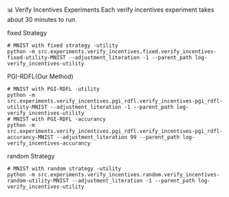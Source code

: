 📊 Verify Incentives Experiments
Each verify incentives experiment takes about 30 minutes to run.

fixed Strategy

```shell
# MNIST with fixed strategy -utility
python -m src.experiments.verify_incentives.fixed.verify_incentives-fixed-utility-MNIST --adjustment_literation -1 --parent_path log-verify_incentives-utility
```

PGI-RDFL(Our Method)

```shell
# MNIST with PGI-RDFL -utility
python -m src.experiments.verify_incentives.pgi_rdfl.verify_incentives-pgi_rdfl-utility-MNIST --adjustment_literation -1 --parent_path log-verify_incentives-utility
# MNIST with PGI-RDFL -accurancy
python -m src.experiments.verify_incentives.pgi_rdfl.verify_incentives-pgi_rdfl-accurancy-MNIST --adjustment_literation 99 --parent_path log-verify_incentives-accurancy
```

random Strategy

```shell
# MNIST with random strategy -utility
python -m src.experiments.verify_incentives.random.verify_incentives-random-utility-MNIST --adjustment_literation -1 --parent_path log-verify_incentives-utility
```